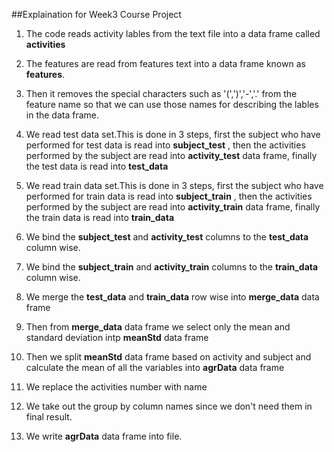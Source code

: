 ##Explaination for Week3 Course Project

1. The code reads activity lables from the text file into a data frame called **activities**

2. The features are read from features text into a data frame known as **features**.

3. Then it removes the special characters such as '(',')','-','.' from the feature name so that we can use those names for describing the lables in the data frame.

4. We read test data set.This is done in 3 steps, first the subject who have performed for test data is read into **subject_test** , then the activities performed by the subject are read into **activity_test** data frame, finally the test data is read into **test_data**

5. We read train data set.This is done in 3 steps, first the subject who have performed for train data is read into **subject_train** , then the activities performed by the subject are read into **activity_train** data frame, finally the train data is read into **train_data**

6. We bind the **subject_test** and **activity_test** columns to the **test_data** column wise.

7. We bind the **subject_train** and **activity_train** columns to the **train_data** column wise.

8. We merge the **test_data** and **train_data** row wise into **merge_data** data frame

9. Then from **merge_data** data frame we select only the mean and standard deviation intp **meanStd** data frame

10. Then we split **meanStd** data frame based on activity and subject and calculate the mean of all the variables into **agrData** data frame

11. We replace the activities number with name

12. We take out the group by column names since we don't need them in final result.

13. We write **agrData** data frame into file.